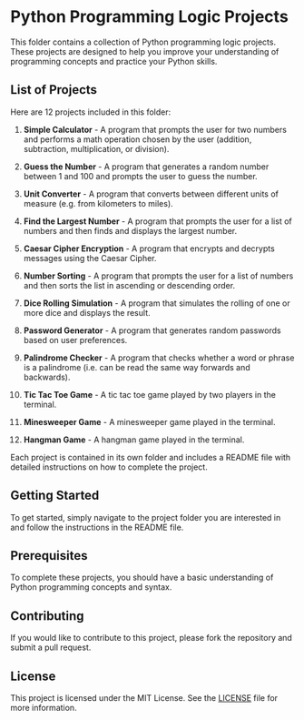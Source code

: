 # Python Programming Logic Projects

This folder contains a collection of Python programming logic projects. These projects are designed to help you improve your understanding of programming concepts and practice your Python skills.

## List of Projects

Here are 12 projects included in this folder:

1. **Simple Calculator** - A program that prompts the user for two numbers and performs a math operation chosen by the user (addition, subtraction, multiplication, or division).

2. **Guess the Number** - A program that generates a random number between 1 and 100 and prompts the user to guess the number.

3. **Unit Converter** - A program that converts between different units of measure (e.g. from kilometers to miles).

4. **Find the Largest Number** - A program that prompts the user for a list of numbers and then finds and displays the largest number.

5. **Caesar Cipher Encryption** - A program that encrypts and decrypts messages using the Caesar Cipher.

6. **Number Sorting** - A program that prompts the user for a list of numbers and then sorts the list in ascending or descending order.

7. **Dice Rolling Simulation** - A program that simulates the rolling of one or more dice and displays the result.

8.  **Password Generator** - A program that generates random passwords based on user preferences.

9.  **Palindrome Checker** - A program that checks whether a word or phrase is a palindrome (i.e. can be read the same way forwards and backwards).

10. **Tic Tac Toe Game** - A tic tac toe game played by two players in the terminal.

11. **Minesweeper Game** - A minesweeper game played in the terminal.

12. **Hangman Game** - A hangman game played in the terminal.

Each project is contained in its own folder and includes a README file with detailed instructions on how to complete the project.

## Getting Started

To get started, simply navigate to the project folder you are interested in and follow the instructions in the README file.

## Prerequisites

To complete these projects, you should have a basic understanding of Python programming concepts and syntax.

## Contributing

If you would like to contribute to this project, please fork the repository and submit a pull request.

## License

This project is licensed under the MIT License. See the [LICENSE](../LICENSE) file for more information.
